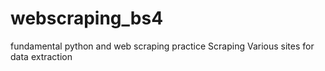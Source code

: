 # webscraping_bs4
fundamental python and web scraping practice
Scraping Various sites for data extraction
